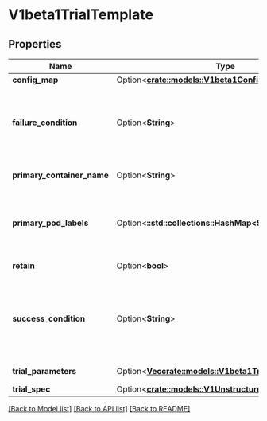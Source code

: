 # V1beta1TrialTemplate

## Properties

Name | Type | Description | Notes
------------ | ------------- | ------------- | -------------
**config_map** | Option<[**crate::models::V1beta1ConfigMapSource**](v1beta1.ConfigMapSource.md)> |  | [optional]
**failure_condition** | Option<**String**> | Condition when trial custom resource is failed. Condition must be in GJSON format, ref https://github.com/tidwall/gjson. For example for BatchJob: status.conditions.#(type==\"Failed\")#|#(status==\"True\")# | [optional]
**primary_container_name** | Option<**String**> | Name of training container where actual model training is running | [optional]
**primary_pod_labels** | Option<**::std::collections::HashMap<String, String>**> | Labels that determines if pod needs to be injected by Katib sidecar container. If PrimaryPodLabels is omitted, metrics collector wraps all Trial's pods. | [optional]
**retain** | Option<**bool**> | Retain indicates that trial resources must be not cleanup | [optional]
**success_condition** | Option<**String**> | Condition when trial custom resource is succeeded. Condition must be in GJSON format, ref https://github.com/tidwall/gjson. For example for BatchJob: status.conditions.#(type==\"Complete\")#|#(status==\"True\")# | [optional]
**trial_parameters** | Option<[**Vec<crate::models::V1beta1TrialParameterSpec>**](v1beta1.TrialParameterSpec.md)> | List of parameters that are used in trial template | [optional]
**trial_spec** | Option<[**crate::models::V1UnstructuredUnstructured**](v1.unstructured.Unstructured.md)> |  | [optional]

[[Back to Model list]](../README.md#documentation-for-models) [[Back to API list]](../README.md#documentation-for-api-endpoints) [[Back to README]](../README.md)


